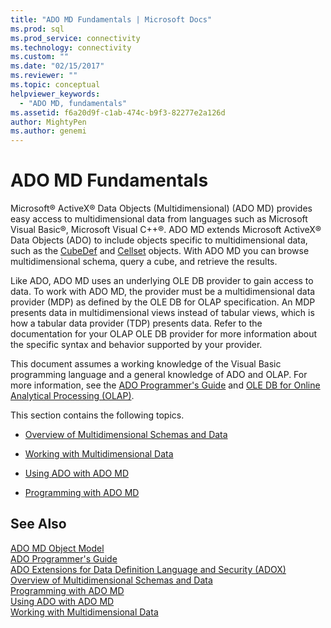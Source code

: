 ```yaml
---
title: "ADO MD Fundamentals | Microsoft Docs"
ms.prod: sql
ms.prod_service: connectivity
ms.technology: connectivity
ms.custom: ""
ms.date: "02/15/2017"
ms.reviewer: ""
ms.topic: conceptual
helpviewer_keywords: 
  - "ADO MD, fundamentals"
ms.assetid: f6a20d9f-c1ab-474c-b9f3-82277e2a126d
author: MightyPen
ms.author: genemi
---
```

# ADO MD Fundamentals
Microsoft® ActiveX® Data Objects (Multidimensional) (ADO MD) provides easy access to multidimensional data from languages such as Microsoft Visual Basic®, Microsoft Visual C++®. ADO MD extends Microsoft ActiveX® Data Objects (ADO) to include objects specific to multidimensional data, such as the [CubeDef](../../../ado/reference/ado-md-api/cubedef-object-ado-md.md) and [Cellset](../../../ado/reference/ado-md-api/cellset-object-ado-md.md) objects. With ADO MD you can browse multidimensional schema, query a cube, and retrieve the results.  
  
 Like ADO, ADO MD uses an underlying OLE DB provider to gain access to data. To work with ADO MD, the provider must be a multidimensional data provider (MDP) as defined by the OLE DB for OLAP specification. An MDP presents data in multidimensional views instead of tabular views, which is how a tabular data provider (TDP) presents data. Refer to the documentation for your OLAP OLE DB provider for more information about the specific syntax and behavior supported by your provider.  
  
 This document assumes a working knowledge of the Visual Basic programming language and a general knowledge of ADO and OLAP. For more information, see the [ADO Programmer's Guide](../../../ado/guide/ado-programmer-s-guide.md) and [OLE DB for Online Analytical Processing (OLAP)](https://msdn.microsoft.com/library/windows/desktop/ms717005.aspx).  
  
 This section contains the following topics.  
  
-   [Overview of Multidimensional Schemas and Data](../../../ado/guide/multidimensional/overview-of-multidimensional-schemas-and-data.md)  
  
-   [Working with Multidimensional Data](../../../ado/guide/multidimensional/working-with-multidimensional-data.md)  
  
-   [Using ADO with ADO MD](../../../ado/guide/multidimensional/using-ado-with-ado-md.md)  
  
-   [Programming with ADO MD](../../../ado/guide/multidimensional/programming-with-ado-md.md)  
  
## See Also  
 [ADO MD Object Model](../../../ado/reference/ado-md-api/ado-md-object-model.md)   
 [ADO Programmer's Guide](../../../ado/guide/ado-programmer-s-guide.md)   
 [ADO Extensions for Data Definition Language and Security (ADOX)](../../../ado/guide/extensions/ado-extensions-for-data-definition-language-and-security-adox.md)   
 [Overview of Multidimensional Schemas and Data](../../../ado/guide/multidimensional/overview-of-multidimensional-schemas-and-data.md)   
 [Programming with ADO MD](../../../ado/guide/multidimensional/programming-with-ado-md.md)   
 [Using ADO with ADO MD](../../../ado/guide/multidimensional/using-ado-with-ado-md.md)   
 [Working with Multidimensional Data](../../../ado/guide/multidimensional/working-with-multidimensional-data.md)
